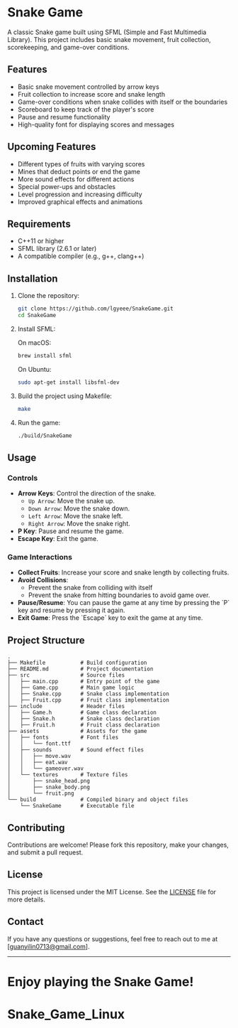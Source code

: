 # Snake Game

A classic Snake game built using SFML (Simple and Fast Multimedia Library). This project includes basic snake movement, fruit collection, scorekeeping, and game-over conditions.

## Features

- Basic snake movement controlled by arrow keys
- Fruit collection to increase score and snake length
- Game-over conditions when snake collides with itself or the boundaries
- Scoreboard to keep track of the player's score
- Pause and resume functionality
- High-quality font for displaying scores and messages

## Upcoming Features

- Different types of fruits with varying scores
- Mines that deduct points or end the game
- More sound effects for different actions
- Special power-ups and obstacles
- Level progression and increasing difficulty
- Improved graphical effects and animations

## Requirements

- C++11 or higher
- SFML library (2.6.1 or later)
- A compatible compiler (e.g., g++, clang++)

## Installation

1. Clone the repository:

   ```bash
   git clone https://github.com/lgyeee/SnakeGame.git
   cd SnakeGame
   ```

2. Install SFML:

   On macOS:
   ```bash
   brew install sfml
   ```

   On Ubuntu:
   ```bash
   sudo apt-get install libsfml-dev
   ```

3. Build the project using Makefile:

   ```bash
   make
   ```

4. Run the game:

   ```bash
   ./build/SnakeGame
   ```

## Usage

### Controls

- **Arrow Keys**: Control the direction of the snake.
  - `Up Arrow`: Move the snake up.
  - `Down Arrow`: Move the snake down.
  - `Left Arrow`: Move the snake left.
  - `Right Arrow`: Move the snake right.
- **P Key**: Pause and resume the game.
- **Escape Key**: Exit the game.

### Game Interactions

- **Collect Fruits**: Increase your score and snake length by collecting fruits.
- **Avoid Collisions**: 
    - Prevent the snake from colliding with itself 
    - Prevent the snake from hitting boundaries to avoid game over.
- **Pause/Resume**: You can pause the game at any time by pressing the \`P\` key and resume by pressing it again.
- **Exit Game**: Press the \`Escape\` key to exit the game at any time.

## Project Structure

```
.
├── Makefile           # Build configuration
├── README.md          # Project documentation
├── src                # Source files
│   ├── main.cpp       # Entry point of the game
│   ├── Game.cpp       # Main game logic
│   ├── Snake.cpp      # Snake class implementation
│   ├── Fruit.cpp      # Fruit class implementation
├── include            # Header files
│   ├── Game.h         # Game class declaration
│   ├── Snake.h        # Snake class declaration
│   ├── Fruit.h        # Fruit class declaration
├── assets             # Assets for the game
│   ├── fonts          # Font files
│   │   └── font.ttf
│   ├── sounds         # Sound effect files
│   │   ├── move.wav
│   │   ├── eat.wav
│   │   └── gameover.wav
│   └── textures       # Texture files
│       ├── snake_head.png
│       ├── snake_body.png
│       └── fruit.png
└── build              # Compiled binary and object files
    └── SnakeGame      # Executable file
```

## Contributing

Contributions are welcome! Please fork this repository, make your changes, and submit a pull request.

## License

This project is licensed under the MIT License. See the [LICENSE](LICENSE.txt) file for more details.

## Contact

If you have any questions or suggestions, feel free to reach out to me at  [guanyilin0713@gmail.com].

---

Enjoy playing the Snake Game!
=======
# Snake_Game_Linux
